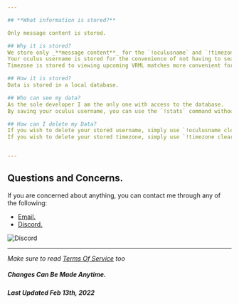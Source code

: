 ```yaml
---

## **What information is stored?**

Only message content is stored.

## Why it is stored?
We store only _**message content**_ for the `!oculusname` and `!timezone` commands, which is used to save your oculus username and a server's main timezone.
Your oculus username is stored for the convenience of not having to search for your own stats.
Timezone is stored to viewing upcoming VRML matches more convenient for those who are not located in the EST/EDT timezone.

## How it is stored?
Data is stored in a local database.

## Who can see my data?
As the sole developer I am the only one with access to the database.
By saving your oculus username, you can use the `!stats` command without giving your own username, and as such it is easy to infer what username you have stored, but there is no lookup feature.

## How can I delete my Data?
If you wish to delete your stored username, simply use `!oculusname clear` to remove your stored name.
If you wish to delete your stored timezone, simply use `!timezone clear` to reset to the default (EST/EDT) timezone.


---
```


## **Questions and Concerns.**

If you are concerned about anything, you can contact me through any of the following:
- [Email.](mailto:jolt.discord.bot@gmail.com)
- [Discord.](https://discord.com/users/237360479624757249)

 ![Discord](https://discord.c99.nl/widget/theme-3/237360479624757249.png)

---

*Make sure to read [Terms Of Service](https://moonlitjolteon.github.io/Jolt/tos) too* 

##### Changes Can Be Made Anytime.
##### Last Updated Feb 13th, 2022
